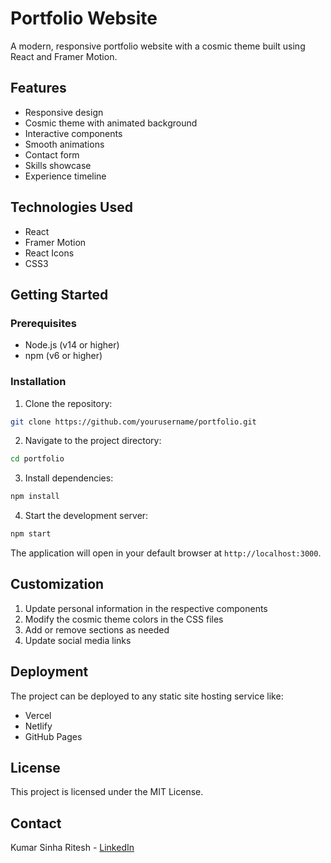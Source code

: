 # Portfolio Website

A modern, responsive portfolio website with a cosmic theme built using React and Framer Motion.

## Features

- Responsive design
- Cosmic theme with animated background
- Interactive components
- Smooth animations
- Contact form
- Skills showcase
- Experience timeline

## Technologies Used

- React
- Framer Motion
- React Icons
- CSS3

## Getting Started

### Prerequisites

- Node.js (v14 or higher)
- npm (v6 or higher)

### Installation

1. Clone the repository:
```bash
git clone https://github.com/yourusername/portfolio.git
```

2. Navigate to the project directory:
```bash
cd portfolio
```

3. Install dependencies:
```bash
npm install
```

4. Start the development server:
```bash
npm start
```

The application will open in your default browser at `http://localhost:3000`.

## Customization

1. Update personal information in the respective components
2. Modify the cosmic theme colors in the CSS files
3. Add or remove sections as needed
4. Update social media links

## Deployment

The project can be deployed to any static site hosting service like:
- Vercel
- Netlify
- GitHub Pages

## License

This project is licensed under the MIT License.

## Contact

Kumar Sinha Ritesh - [LinkedIn](https://www.linkedin.com/in/kumarsinharitesh) 